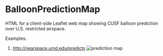 # BalloonPredictionMap
HTML for a client-side Leaflet web map showing CUSF balloon prediction over U.S. restricted airspace.

Examples:
1. http://nearspace.umd.edu/predicts ![prediction map](https://i.imgur.com/0ORhXjd.png)
